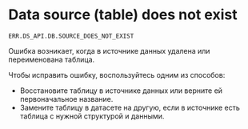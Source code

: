 # Data source (table) does not exist

`ERR.DS_API.DB.SOURCE_DOES_NOT_EXIST`

Ошибка возникает, когда в источнике данных удалена или переименована таблица.

Чтобы исправить ошибку, воспользуйтесь одним из способов:

* Восстановите таблицу в источнике данных или верните ей первоначальное название.
* Замените таблицу в датасете на другую, если в источнике есть таблица с нужной структурой и данными.